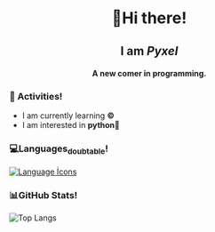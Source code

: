 <h1 align="center">👋Hi there!</h1>
<h2 align="center">I am <em>Pyxel</em></h2>
<h4 align="center">A new comer in programming.</h4>  

<h3>🌱 Activities!</h3>

- I am currently learning **©️** 
- I am interested in **python🐍**

<h3>💻Languages<sub>doubtable</sub>!</h3>

[![Language İcons](https://skillicons.dev/icons?i=java,py,go)](https://skillicons.dev)  

<h3>📊GitHub Stats!</h3>

![Top Langs](https://github-readme-stats.vercel.app/api/top-langs/?username=pyxel00&layout=donut&theme=radical)
 
